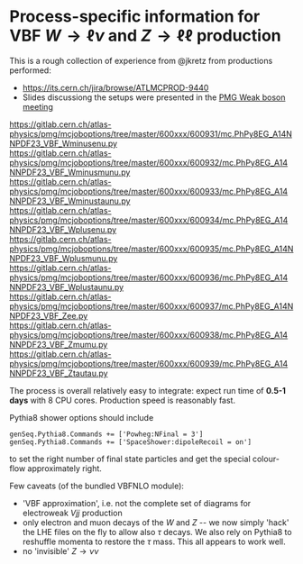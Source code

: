 # Process-specific information for VBF $`W \to \ell\nu`$ and $`Z \to \ell\ell`$ production

This is a rough collection of experience from @jkretz from productions performed:
* https://its.cern.ch/jira/browse/ATLMCPROD-9440
* Slides discussiong the setups were presented in the [PMG Weak boson meeting](https://indico.cern.ch/event/1074613/#39-new-vbf-vjj-powhegpythia8-s)

https://gitlab.cern.ch/atlas-physics/pmg/mcjoboptions/tree/master/600xxx/600931/mc.PhPy8EG_A14NNPDF23_VBF_Wminusenu.py  
https://gitlab.cern.ch/atlas-physics/pmg/mcjoboptions/tree/master/600xxx/600932/mc.PhPy8EG_A14NNPDF23_VBF_Wminusmunu.py  
https://gitlab.cern.ch/atlas-physics/pmg/mcjoboptions/tree/master/600xxx/600933/mc.PhPy8EG_A14NNPDF23_VBF_Wminustaunu.py  
https://gitlab.cern.ch/atlas-physics/pmg/mcjoboptions/tree/master/600xxx/600934/mc.PhPy8EG_A14NNPDF23_VBF_Wplusenu.py  
https://gitlab.cern.ch/atlas-physics/pmg/mcjoboptions/tree/master/600xxx/600935/mc.PhPy8EG_A14NNPDF23_VBF_Wplusmunu.py  
https://gitlab.cern.ch/atlas-physics/pmg/mcjoboptions/tree/master/600xxx/600936/mc.PhPy8EG_A14NNPDF23_VBF_Wplustaunu.py  
https://gitlab.cern.ch/atlas-physics/pmg/mcjoboptions/tree/master/600xxx/600937/mc.PhPy8EG_A14NNPDF23_VBF_Zee.py  
https://gitlab.cern.ch/atlas-physics/pmg/mcjoboptions/tree/master/600xxx/600938/mc.PhPy8EG_A14NNPDF23_VBF_Zmumu.py  
https://gitlab.cern.ch/atlas-physics/pmg/mcjoboptions/tree/master/600xxx/600939/mc.PhPy8EG_A14NNPDF23_VBF_Ztautau.py

The process is overall relatively easy to integrate: expect run time
of **0.5-1 days** with 8 CPU cores.  Production speed is reasonably
fast.

Pythia8 shower options should include
```
genSeq.Pythia8.Commands += ['Powheg:NFinal = 3']
genSeq.Pythia8.Commands += ['SpaceShower:dipoleRecoil = on']
```
to set the right number of final state particles and get the special
colour-flow approximately right.

Few caveats (of the bundled VBFNLO module):
* 'VBF approximation', i.e. not the complete set of diagrams for
  electroweak $`Vjj`$ production
* only electron and muon decays of the $`W`$ and $`Z`$ -- we now
  simply 'hack' the LHE files on the fly to allow also $`\tau`$
  decays. We also rely on Pythia8 to reshuffle momenta to restore the
  $`\tau`$ mass. This all appears to work well.
* no 'invisible' $`Z \to \nu\nu`$